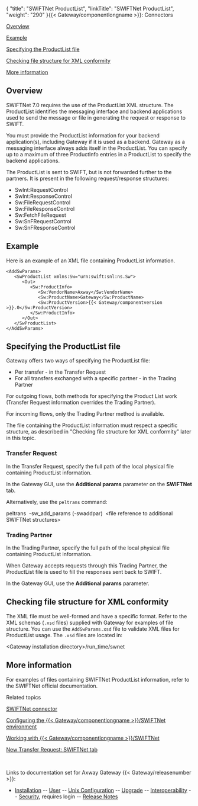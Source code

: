 {
    "title": "SWIFTNet ProductList",
    "linkTitle": "SWIFTNet ProductList",
    "weight": "290"
}{{< Gateway/componentlongname  >}}: Connectors

[Overview](#overview)

[Example](#example)

[Specifying the ProductList file](#specifying_paras)

[Checking file structure for XML conformity](#xml_file_structure)

[More information](#more_info)

<span id="overview"></span>

## Overview

SWIFTNet 7.0 requires the use of the ProductList XML structure. The ProductList identifies the messaging interface and backend applications used to send the message or file in generating the request or response to SWIFT.

You must provide the ProductList information for your backend application(s), including Gateway if it is used as a backend. Gateway as a messaging interface always adds itself in the ProductList. You can specify up to a maximum of three ProductInfo entries in a ProductList to specify the backend applications.

The ProductList is sent to SWIFT, but is not forwarded further to the partners. It is present in the following request/response structures:

-   SwInt:RequestControl
-   SwInt:ResponseControl
-   Sw:FileRequestControl
-   Sw:FileResponseControl
-   Sw:FetchFileRequest
-   Sw:SnFRequestControl
-   Sw:SnFResponseControl

<span id="example"></span>

## Example

Here is an example of an XML file containing ProductList information.


    <AddSwParams>
       <SwProductList xmlns:Sw="urn:swift:snl:ns.Sw">
          <Out>
             <Sw:ProductInfo>
                <Sw:VendorName>Axway</Sw:VendorName>
                <Sw:ProductName>Gateway</Sw:ProductName>
                <Sw:ProductVersion>{{< Gateway/componentversion >}}.0</Sw:ProductVersion>
             </Sw:ProductInfo>
          </Out>
       </SwProductList>
    </AddSwParams>

<span id="specifying_paras"></span>

## Specifying the ProductList file

Gateway offers two ways of specifying the ProductList file:

-   Per transfer - in the Transfer Request
-   For all transfers exchanged with a specific partner - in the Trading Partner

For outgoing flows, both methods for specifying the Product List work (Transfer Request information overrides the Trading Partner).

For incoming flows, only the Trading Partner method is available.

The file containing the ProductList information must respect a specific structure, as described in "Checking file structure for XML conformity" later in this topic.

### Transfer Request

In the Transfer Request, specify the full path of the local physical file containing ProductList information.

In the Gateway GUI, use the **Additional params** parameter on the **SWIFTNet** tab.

Alternatively, use the `peltrans` command:

peltrans  -sw\_add\_params (-swaddpar)  &lt;file reference to additional SWIFTNet structures>

### Trading Partner

In the Trading Partner, specify the full path of the local physical file containing ProductList information.

When Gateway accepts requests through this Trading Partner, the ProductList file is used to fill the responses sent back to SWIFT.

In the Gateway GUI, use the **Additional params** parameter.

<span id="xml_file_structure"></span>

## Checking file structure for XML conformity

The XML file must be well-formed and have a specific format. Refer to the XML schemas (`.xsd` files) supplied with Gateway for examples of file structure. You can use the `AddSwParams.xsd` file to validate XML files for ProductList usage. The `.xsd` files are located in:

&lt;Gateway installation directory>/run\_time/swnet

<span id="more_info"></span>

## More information

For examples of files containing SWIFTNet ProductList information, refer to the SWIFTNet official documentation.

Related topics

[SWIFTNet connector](../)

[Configuring the {{< Gateway/componentlongname  >}}/SWIFTNet environment](../swiftnet_configuring)

[Working with {{< Gateway/componentlongname  >}}/SWIFTNet](../swiftnet_working_with)

[New Transfer Request: SWIFTNet tab](../../../../transfers_start_here/submitting_transfer_requests_start_here/working_with_transfers_(gui)/transfer_request_swiftnet_tab)

 

Links to documentation set for Axway Gateway {{< Gateway/releasenumber  >}}:

-   [Installation](/bundle/Gateway_6173_InstallationGuide_allOS_en_HTML5/page/Content/start_page.htm) -- [User](/bundle/Gateway_6173_UsersGuide_allOS_en_HTML5/page/Content/start_page.htm) -- [Unix Configuration](/bundle/Gateway_6173_ConfigurationGuide_UNIX_en_HTML5/page/Content/start_page.htm) -- [Upgrade](/bundle/Gateway_6173_UpgradeGuide_allOS_en_HTML5/page/Content/start_page.htm) -- [Interoperability](/bundle/Gateway_6173_InteroperabilityGuide_allOS_en_HTML5/page/Content/start_page.htm) -- [Security](/bundle/Gateway_6173_SecurityGuide_allOS_en_HTML5/page/Content/start_page.htm), requires login -- [Release Notes](/bundle/Gateway_6173_ReleaseNotes_allOS_en_HTML5/page/Content/Gateway_ReleaseNotes_allOS_en.htm)

